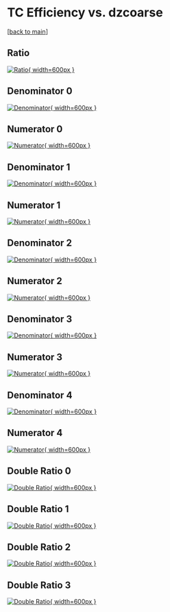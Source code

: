 # TC Efficiency vs. dzcoarse

[[back to main](./)]



## Ratio

[![Ratio](../mtv/var/TC_xtr_11_1_eff_dzcoarse.png){ width=600px }](../mtv/var/TC_xtr_11_1_eff_dzcoarse.pdf)

## Denominator 0

[![Denominator](../mtv/den/TC_xtr_11_1_eff_dzcoarse_den0.png){ width=600px }](../mtv/den/TC_xtr_11_1_eff_dzcoarse_den0.pdf)

## Numerator 0

[![Numerator](../mtv/num/TC_xtr_11_1_eff_dzcoarse_num0.png){ width=600px }](../mtv/num/TC_xtr_11_1_eff_dzcoarse_num0.pdf)

## Denominator 1

[![Denominator](../mtv/den/TC_xtr_11_1_eff_dzcoarse_den1.png){ width=600px }](../mtv/den/TC_xtr_11_1_eff_dzcoarse_den1.pdf)

## Numerator 1

[![Numerator](../mtv/num/TC_xtr_11_1_eff_dzcoarse_num1.png){ width=600px }](../mtv/num/TC_xtr_11_1_eff_dzcoarse_num1.pdf)

## Denominator 2

[![Denominator](../mtv/den/TC_xtr_11_1_eff_dzcoarse_den2.png){ width=600px }](../mtv/den/TC_xtr_11_1_eff_dzcoarse_den2.pdf)

## Numerator 2

[![Numerator](../mtv/num/TC_xtr_11_1_eff_dzcoarse_num2.png){ width=600px }](../mtv/num/TC_xtr_11_1_eff_dzcoarse_num2.pdf)

## Denominator 3

[![Denominator](../mtv/den/TC_xtr_11_1_eff_dzcoarse_den3.png){ width=600px }](../mtv/den/TC_xtr_11_1_eff_dzcoarse_den3.pdf)

## Numerator 3

[![Numerator](../mtv/num/TC_xtr_11_1_eff_dzcoarse_num3.png){ width=600px }](../mtv/num/TC_xtr_11_1_eff_dzcoarse_num3.pdf)

## Denominator 4

[![Denominator](../mtv/den/TC_xtr_11_1_eff_dzcoarse_den4.png){ width=600px }](../mtv/den/TC_xtr_11_1_eff_dzcoarse_den4.pdf)

## Numerator 4

[![Numerator](../mtv/num/TC_xtr_11_1_eff_dzcoarse_num4.png){ width=600px }](../mtv/num/TC_xtr_11_1_eff_dzcoarse_num4.pdf)

## Double Ratio 0

[![Double Ratio](../mtv/ratio/TC_xtr_11_1_eff_dzcoarse_ratio0.png){ width=600px }](../mtv/ratio/TC_xtr_11_1_eff_dzcoarse_ratio0.pdf)

## Double Ratio 1

[![Double Ratio](../mtv/ratio/TC_xtr_11_1_eff_dzcoarse_ratio1.png){ width=600px }](../mtv/ratio/TC_xtr_11_1_eff_dzcoarse_ratio1.pdf)

## Double Ratio 2

[![Double Ratio](../mtv/ratio/TC_xtr_11_1_eff_dzcoarse_ratio2.png){ width=600px }](../mtv/ratio/TC_xtr_11_1_eff_dzcoarse_ratio2.pdf)

## Double Ratio 3

[![Double Ratio](../mtv/ratio/TC_xtr_11_1_eff_dzcoarse_ratio3.png){ width=600px }](../mtv/ratio/TC_xtr_11_1_eff_dzcoarse_ratio3.pdf)

